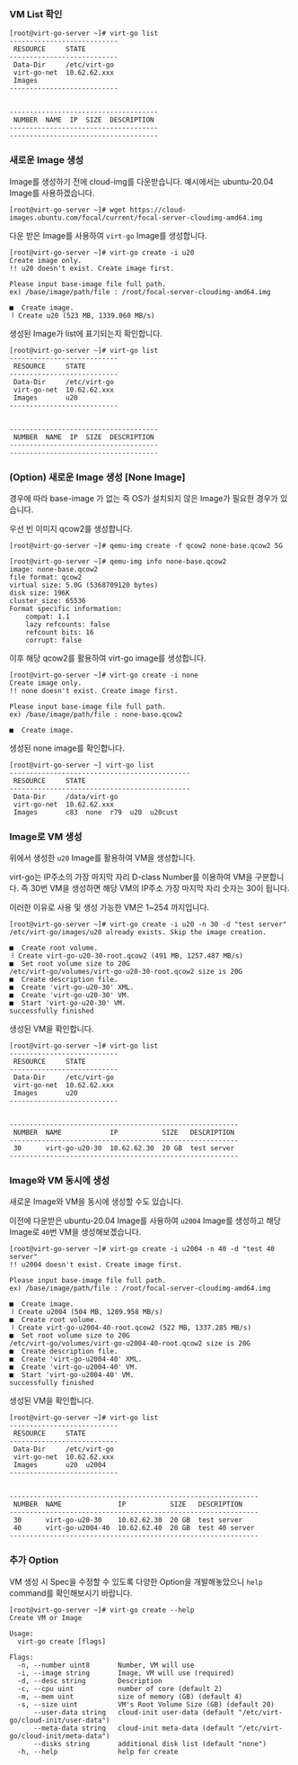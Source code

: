 ### VM List 확인

```
[root@virt-go-server ~]# virt-go list
---------------------------
 RESOURCE     STATE        
---------------------------
 Data-Dir     /etc/virt-go 
 virt-go-net  10.62.62.xxx 
 Images                    
---------------------------


-------------------------------------
 NUMBER  NAME  IP  SIZE  DESCRIPTION 
-------------------------------------
-------------------------------------
```

### 새로운 Image 생성

Image를 생성하기 전에 cloud-img를 다운받습니다. 예시에서는 ubuntu-20.04 Image를 사용하겠습니다.

```
[root@virt-go-server ~]# wget https://cloud-images.ubuntu.com/focal/current/focal-server-cloudimg-amd64.img
```

다운 받은 Image를 사용하여 `virt-go` Image를 생성합니다.

```
[root@virt-go-server ~]# virt-go create -i u20
Create image only.
!! u20 doesn't exist. Create image first.

Please input base-image file full path.
ex) /base/image/path/file : /root/focal-server-cloudimg-amd64.img

■  Create image.
⠸ Create u20 (523 MB, 1339.060 MB/s) 
```

생성된 Image가 list에 표기되는지 확인합니다.

```
[root@virt-go-server ~]# virt-go list
---------------------------
 RESOURCE     STATE        
---------------------------
 Data-Dir     /etc/virt-go 
 virt-go-net  10.62.62.xxx 
 Images       u20          
---------------------------


-------------------------------------
 NUMBER  NAME  IP  SIZE  DESCRIPTION 
-------------------------------------
-------------------------------------
```

### (Option) 새로운 Image 생성 [None Image]

경우에 따라 base-image 가 없는 즉 OS가 설치되지 않은 Image가 필요한 경우가 있습니다.

우선 빈 이미지 qcow2를 생성합니다.

```
[root@virt-go-server ~]# qemu-img create -f qcow2 none-base.qcow2 5G

[root@virt-go-server ~]# qemu-img info none-base.qcow2
image: none-base.qcow2
file format: qcow2
virtual size: 5.0G (5368709120 bytes)
disk size: 196K
cluster_size: 65536
Format specific information:
    compat: 1.1
    lazy refcounts: false
    refcount bits: 16
    corrupt: false
```

이후 해당 qcow2를 활용하여 virt-go image를 생성합니다.

```
[root@virt-go-server ~]# virt-go create -i none
Create image only.
!! none doesn't exist. Create image first.

Please input base-image file full path.
ex) /base/image/path/file : none-base.qcow2

■  Create image.
```

생성된 none image를 확인합니다.

```
[root@virt-go-server ~] virt-go list
---------------------------------------------
 RESOURCE     STATE                          
---------------------------------------------
 Data-Dir     /data/virt-go                  
 virt-go-net  10.62.62.xxx                   
 Images       c83  none  r79  u20  u20cust   
 ```

### Image로 VM 생성

위에서 생성한 `u20` Image를 활용하여 VM을 생성합니다.

virt-go는 IP주소의 가장 마지막 자리 D-class Number를 이용하여 VM을 구분합니다. 즉 30번 VM을 생성하면 해당 VM의 IP주소 가장 마지막 자리 숫자는 30이 됩니다.

이러한 이유로 사용 및 생성 가능한 VM은 1~254 까지입니다.

```
[root@virt-go-server ~]# virt-go create -i u20 -n 30 -d "test server"
/etc/virt-go/images/u20 already exists. Skip the image creation.

■  Create root volume.
⠸ Create virt-go-u20-30-root.qcow2 (491 MB, 1257.487 MB/s) 
■  Set root volume size to 20G
/etc/virt-go/volumes/virt-go-u20-30-root.qcow2 size is 20G
■  Create description file.
■  Create 'virt-go-u20-30' XML.
■  Create 'virt-go-u20-30' VM.
■  Start 'virt-go-u20-30' VM.
successfully finished
```

생성된 VM을 확인합니다.

```
[root@virt-go-server ~]# virt-go list
---------------------------
 RESOURCE     STATE        
---------------------------
 Data-Dir     /etc/virt-go 
 virt-go-net  10.62.62.xxx 
 Images       u20          
---------------------------


---------------------------------------------------------
 NUMBER  NAME            IP           SIZE   DESCRIPTION 
---------------------------------------------------------
 30      virt-go-u20-30  10.62.62.30  20 GB  test server 
---------------------------------------------------------
```

### Image와 VM 동시에 생성

새로운 Image와 VM을 동시에 생성할 수도 있습니다.

이전에 다운받은 ubuntu-20.04 Image를 사용하여 `u2004` Image를 생성하고 해당 Image로 `40`번 VM을 생성해보겠습니다.

```
[root@virt-go-server ~]# virt-go create -i u2004 -n 40 -d "test 40 server"
!! u2004 doesn't exist. Create image first.

Please input base-image file full path.
ex) /base/image/path/file : /root/focal-server-cloudimg-amd64.img

■  Create image.
⠸ Create u2004 (504 MB, 1289.958 MB/s) 
■  Create root volume.
⠸ Create virt-go-u2004-40-root.qcow2 (522 MB, 1337.285 MB/s) 
■  Set root volume size to 20G
/etc/virt-go/volumes/virt-go-u2004-40-root.qcow2 size is 20G
■  Create description file.
■  Create 'virt-go-u2004-40' XML.
■  Create 'virt-go-u2004-40' VM.
■  Start 'virt-go-u2004-40' VM.
successfully finished
```

생성된 VM을 확인합니다.

```
[root@virt-go-server ~]# virt-go list
---------------------------
 RESOURCE     STATE        
---------------------------
 Data-Dir     /etc/virt-go 
 virt-go-net  10.62.62.xxx 
 Images       u20  u2004   
---------------------------


--------------------------------------------------------------
 NUMBER  NAME              IP           SIZE   DESCRIPTION    
--------------------------------------------------------------
 30      virt-go-u20-30    10.62.62.30  20 GB  test server    
 40      virt-go-u2004-40  10.62.62.40  20 GB  test 40 server 
--------------------------------------------------------------
```

### 추가 Option

VM 생성 시 Spec을 수정할 수 있도록 다양한 Option을 개발해놓았으니 `help` command를 확인해보시기 바랍니다.

```
[root@virt-go-server ~]# virt-go create --help
Create VM or Image

Usage:
  virt-go create [flags]

Flags:
  -n, --number uint8       Number, VM will use
  -i, --image string       Image, VM will use (required)
  -d, --desc string        Description
  -c, --cpu uint           number of core (default 2)
  -m, --mem uint           size of memory (GB) (default 4)
  -s, --size uint          VM's Root Volume Size (GB) (default 20)
      --user-data string   cloud-init user-data (default "/etc/virt-go/cloud-init/user-data")
      --meta-data string   cloud-init meta-data (default "/etc/virt-go/cloud-init/meta-data")
      --disks string       additional disk list (default "none")
  -h, --help               help for create
```
